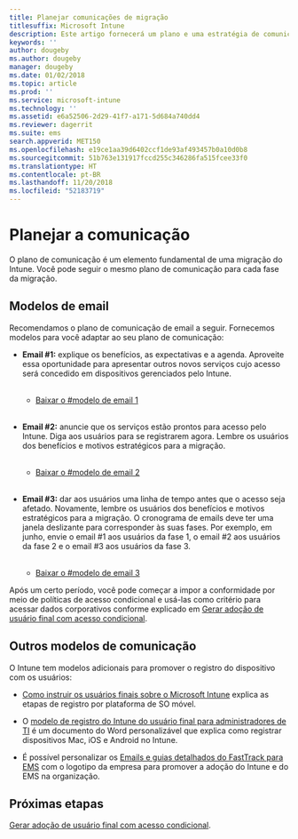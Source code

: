 ```yaml
---
title: Planejar comunicações de migração
titlesuffix: Microsoft Intune
description: Este artigo fornecerá um plano e uma estratégia de comunicação de migração quando você estiver migrando para o Microsoft Intune.
keywords: ''
author: dougeby
ms.author: dougeby
manager: dougeby
ms.date: 01/02/2018
ms.topic: article
ms.prod: ''
ms.service: microsoft-intune
ms.technology: ''
ms.assetid: e6a52506-2d29-41f7-a171-5d684a740dd4
ms.reviewer: dagerrit
ms.suite: ems
search.appverid: MET150
ms.openlocfilehash: e19ce1aa39d6402ccf1de93af493457b0a10d0b8
ms.sourcegitcommit: 51b763e131917fccd255c346286fa515fcee33f0
ms.translationtype: HT
ms.contentlocale: pt-BR
ms.lasthandoff: 11/20/2018
ms.locfileid: "52183719"
---
```

# <a name="plan-communications"></a>Planejar a comunicação

O plano de comunicação é um elemento fundamental de uma migração do Intune. Você pode seguir o mesmo plano de comunicação para cada fase da migração.

## <a name="email-templates"></a>Modelos de email

Recomendamos o plano de comunicação de email a seguir. Fornecemos modelos para você adaptar ao seu plano de comunicação:

-   **Email \#1:** explique os benefícios, as expectativas e a agenda. Aproveite essa oportunidade para apresentar outros novos serviços cujo acesso será concedido em dispositivos gerenciados pelo Intune.<br/><br/>


    -   [Baixar o \#modelo de email 1](https://gallery.technet.microsoft.com/Intune-migration-guide-end-e3209b35)
<br></br>

-   **Email \#2:** anuncie que os serviços estão prontos para acesso pelo Intune. Diga aos usuários para se registrarem agora. Lembre os usuários dos benefícios e motivos estratégicos para a migração.<br/><br/>


    -   [Baixar o \#modelo de email 2](https://gallery.technet.microsoft.com/Intune-migration-guide-end-a9d25eb5)
<br></br>

-   **Email \#3:** dar aos usuários uma linha de tempo antes que o acesso seja afetado. Novamente, lembre os usuários dos benefícios e motivos estratégicos para a migração. O cronograma de emails deve ter uma janela deslizante para corresponder às suas fases. Por exemplo, em junho, envie o email \#1 aos usuários da fase 1, o email \#2 aos usuários da fase 2 e o email \#3 aos usuários da fase 3.<br/><br/>

    -   [Baixar o \#modelo de email 3](https://gallery.technet.microsoft.com/Intune-migration-guide-end-831521b5)

Após um certo período, você pode começar a impor a conformidade por meio de políticas de acesso condicional e usá-las como critério para acessar dados corporativos conforme explicado em [Gerar adoção de usuário final com acesso condicional](migration-guide-drive-adoption.md).

## <a name="additional-communication-templates"></a>Outros modelos de comunicação

O Intune tem modelos adicionais para promover o registro do dispositivo com os usuários:

-   [Como instruir os usuários finais sobre o Microsoft Intune](end-user-educate.md) explica as etapas de registro por plataforma de SO móvel.

-   O [modelo de registro do Intune do usuário final para administradores de TI](https://gallery.technet.microsoft.com/End-user-Intune-enrollment-55dfd64a) é um documento do Word personalizável que explica como registrar dispositivos Mac, iOS e Android no Intune.

-   É possível personalizar os [Emails e guias detalhados do FastTrack para EMS](https://gallery.technet.microsoft.com/FastTrack-for-EMS-How-To-f170da4c) com o logotipo da empresa para promover a adoção do Intune e do EMS na organização.

## <a name="next-steps"></a>Próximas etapas

[Gerar adoção de usuário final com acesso condicional](migration-guide-drive-adoption.md).
